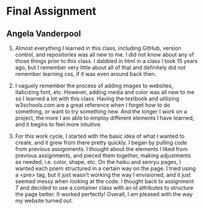 # Final Assignment
## Angela Vanderpool

1. Almost everything I learned in this class, including GitHub, version control, and repositories was all new to me. I did not know about any of those things prior to this class. I dabbled in html in a class I took 15 years ago, but I remember very little about all of that and definitely did not remember learning css, if it was even around back then.

2. I vaguely remember the process of adding images to websites, italicizing font, etc. However, adding media and color was all new to me so I learned a lot with this class. Having the textbook and utilizing w3schools.com are a great reference when I forget how to do something, or want to try something new. And the longer I work on a project, the more I am able to employ different elements I have learned, and it begins to feel more intuitive.

3. For this work cycle, I started with the basic idea of what I wanted to create, and it grew from there pretty quickly. I began by pulling code from previous assignments. I thought about the elements I liked from previous assignments, and pieced them together, making adjustments as needed, i.e. color, shape, etc. On the haiku and senryu pages, I wanted each poem structured in a certain way on the page. I tried using a \<pre\> tag, but it just wasn't working the way I envisioned, and it just seemed messy when looking at the code. I thought back to assignment 7 and decided to use a container class with an id attributes to structure the page better. It worked perfectly! Overall, I am pleased with the way my website turned out.

